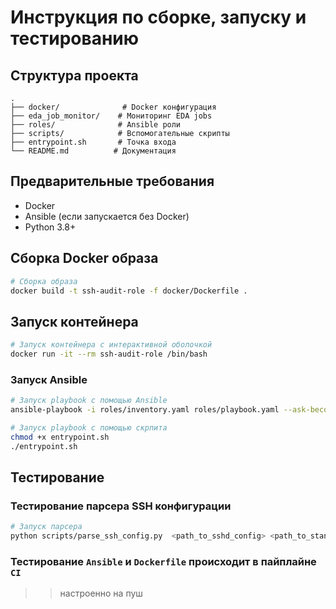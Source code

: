 # Инструкция по сборке, запуску и тестированию

## Структура проекта

```
.
├── docker/              # Docker конфигурация
├── eda_job_monitor/    # Мониторинг EDA jobs
├── roles/              # Ansible роли
├── scripts/            # Вспомогательные скрипты
├── entrypoint.sh       # Точка входа
└── README.md          # Документация
```

## Предварительные требования

- Docker
- Ansible (если запускается без Docker)
- Python 3.8+

## Сборка Docker образа

```bash
# Сборка образа
docker build -t ssh-audit-role -f docker/Dockerfile .
```

## Запуск контейнера

```bash
# Запуск контейнера с интерактивной оболочкой
docker run -it --rm ssh-audit-role /bin/bash
```

### Запуск Ansible

```bash
# Запуск playbook c помощью Ansible
ansible-playbook -i roles/inventory.yaml roles/playbook.yaml --ask-become-pass

# Запуск playbook c помощью скрпита
chmod +x entrypoint.sh
./entrypoint.sh
```

## Тестирование

### Тестирование парсера SSH конфигурации

```bash
# Запуск парсера
python scripts/parse_ssh_config.py  <path_to_sshd_config> <path_to_standards.json>
```

### Тестирование `Ansible` и `Dockerfile` происходит в пайплайне `CI`
>> настроенно на пуш